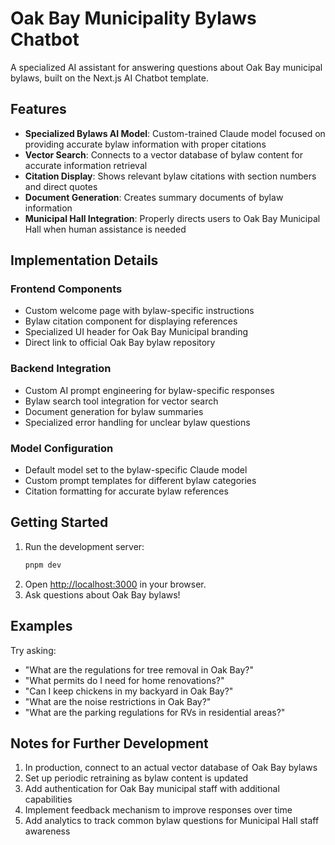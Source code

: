 # Oak Bay Municipality Bylaws Chatbot

A specialized AI assistant for answering questions about Oak Bay municipal bylaws, built on the Next.js AI Chatbot template.

## Features

- **Specialized Bylaws AI Model**: Custom-trained Claude model focused on providing accurate bylaw information with proper citations
- **Vector Search**: Connects to a vector database of bylaw content for accurate information retrieval
- **Citation Display**: Shows relevant bylaw citations with section numbers and direct quotes
- **Document Generation**: Creates summary documents of bylaw information
- **Municipal Hall Integration**: Properly directs users to Oak Bay Municipal Hall when human assistance is needed

## Implementation Details

### Frontend Components

- Custom welcome page with bylaw-specific instructions
- Bylaw citation component for displaying references
- Specialized UI header for Oak Bay Municipal branding
- Direct link to official Oak Bay bylaw repository

### Backend Integration

- Custom AI prompt engineering for bylaw-specific responses
- Bylaw search tool integration for vector search
- Document generation for bylaw summaries
- Specialized error handling for unclear bylaw questions

### Model Configuration

- Default model set to the bylaw-specific Claude model
- Custom prompt templates for different bylaw categories
- Citation formatting for accurate bylaw references

## Getting Started

1. Run the development server:
   ```bash
   pnpm dev
   ```
2. Open [http://localhost:3000](http://localhost:3000) in your browser.
3. Ask questions about Oak Bay bylaws!

## Examples

Try asking:

- "What are the regulations for tree removal in Oak Bay?"
- "What permits do I need for home renovations?"
- "Can I keep chickens in my backyard in Oak Bay?"
- "What are the noise restrictions in Oak Bay?"
- "What are the parking regulations for RVs in residential areas?"

## Notes for Further Development

1. In production, connect to an actual vector database of Oak Bay bylaws
2. Set up periodic retraining as bylaw content is updated
3. Add authentication for Oak Bay municipal staff with additional capabilities
4. Implement feedback mechanism to improve responses over time
5. Add analytics to track common bylaw questions for Municipal Hall staff awareness
